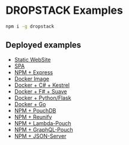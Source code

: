 # DROPSTACK Examples

```bash
npm i -g dropstack
```

## Deployed examples

* [Static WebSite](https://byjcmnrm.dropstack.run)
* [SPA](https://eaemnxrz.dropstack.run)
* [NPM + Express](https://arimxacl.dropstack.run)
* [Docker Image](https://slhdnkwu.dropstack.run)
* [Docker + C# + Kestrel](https://xfqugdlk.dropstack.run)
* [Docker + F# + Suave](https://njimnscs.dropstack.run)
* [Docker + Python/Flask](https://lvycetrv.dropstack.run)
* [Docker + Go](https://sdygvymr.dropstack.run)
* [NPM + PouchDB](https://hjuhiwtk.dropstack.run/_utils)
* [NPM + Reunify](https://etlysaqf.dropstack.run)
* [NPM + Lambda-Pouch](https://dcxvodhm.dropstack.run/example)
* [NPM + GraphQL-Pouch](https://yvwuzztp.dropstack.run/graphql)
* [NPM + JSON-Server](https://bqujoimy.dropstack.run)
